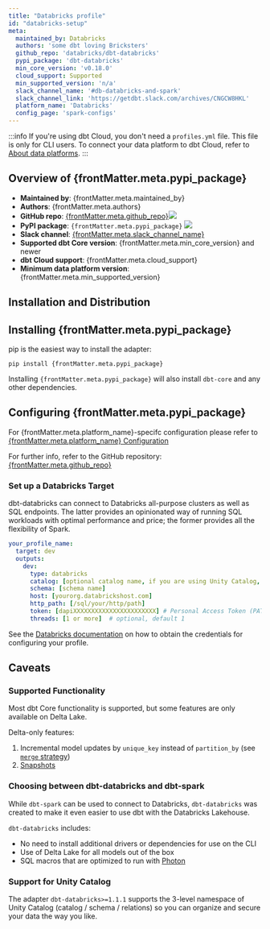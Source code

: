 ```yaml
---
title: "Databricks profile"
id: "databricks-setup"
meta:
  maintained_by: Databricks
  authors: 'some dbt loving Bricksters'
  github_repo: 'databricks/dbt-databricks'
  pypi_package: 'dbt-databricks'
  min_core_version: 'v0.18.0'
  cloud_support: Supported
  min_supported_version: 'n/a'
  slack_channel_name: '#db-databricks-and-spark'
  slack_channel_link: 'https://getdbt.slack.com/archives/CNGCW8HKL'
  platform_name: 'Databricks'
  config_page: 'spark-configs'
---
```


:::info
If you're using dbt Cloud, you don't need a `profiles.yml` file. This file is only for CLI users. To connect your data platform to dbt Cloud, refer to [About data platforms](docs/cloud/connect-data-platform/about-connections). 
:::

<h2> Overview of {frontMatter.meta.pypi_package} </h2>

<ul>
    <li><strong>Maintained by</strong>: {frontMatter.meta.maintained_by}</li>
    <li><strong>Authors</strong>: {frontMatter.meta.authors}</li>
    <li><strong>GitHub repo</strong>: <a href={`https://github.com/${frontMatter.meta.github_repo}`}>{frontMatter.meta.github_repo}</a><a href={`https://github.com/${frontMatter.meta.github_repo}`}><img src={`https://img.shields.io/github/stars/${frontMatter.meta.github_repo}?style=for-the-badge`}/></a></li>
    <li><strong>PyPI package</strong>: <code>{frontMatter.meta.pypi_package}</code> <a href={`https://badge.fury.io/py/${frontMatter.meta.pypi_package}`}><img src={`https://badge.fury.io/py/${frontMatter.meta.pypi_package}.svg`}/></a></li>
    <li><strong>Slack channel</strong>: <a href={frontMatter.meta.slack_channel_link}>{frontMatter.meta.slack_channel_name}</a></li>
    <li><strong>Supported dbt Core version</strong>: {frontMatter.meta.min_core_version} and newer</li>
    <li><strong>dbt Cloud support</strong>: {frontMatter.meta.cloud_support}</li>
    <li><strong>Minimum data platform version</strong>: {frontMatter.meta.min_supported_version}</li>
    </ul>

## Installation and Distribution


<h2> Installing {frontMatter.meta.pypi_package} </h2>

pip is the easiest way to install the adapter:

<code>pip install {frontMatter.meta.pypi_package}</code>

<p>Installing <code>{frontMatter.meta.pypi_package}</code> will also install <code>dbt-core</code> and any other dependencies.</p>

<h2> Configuring {frontMatter.meta.pypi_package} </h2>

<p>For {frontMatter.meta.platform_name}-specifc configuration please refer to <a href={frontMatter.meta.config_page}>{frontMatter.meta.platform_name} Configuration</a> </p>

<p>For further info, refer to the GitHub repository: <a href={`https://github.com/${frontMatter.meta.github_repo}`}>{frontMatter.meta.github_repo}</a></p>


### Set up a Databricks Target

dbt-databricks can connect to Databricks all-purpose clusters as well as SQL endpoints.
The latter provides an opinionated way of running SQL workloads with optimal performance and price; the former provides all the flexibility of Spark.

<File name='~/.dbt/profiles.yml'>

```yaml
your_profile_name:
  target: dev
  outputs:
    dev:
      type: databricks
      catalog: [optional catalog name, if you are using Unity Catalog, is only available in dbt-databricks>=1.1.1]
      schema: [schema name]
      host: [yourorg.databrickshost.com]
      http_path: [/sql/your/http/path]
      token: [dapiXXXXXXXXXXXXXXXXXXXXXXX] # Personal Access Token (PAT)
      threads: [1 or more]  # optional, default 1
```

</File>

See the [Databricks documentation](https://docs.databricks.com/dev-tools/dbt.html#) on how
to obtain the credentials for configuring your profile.

## Caveats

### Supported Functionality

Most dbt Core functionality is supported, but some features are only available
on Delta Lake.

Delta-only features:
1. Incremental model updates by `unique_key` instead of `partition_by` (see [`merge` strategy](spark-configs#the-merge-strategy))
2. [Snapshots](/docs/build/snapshots)

### Choosing between dbt-databricks and dbt-spark

While `dbt-spark` can be used to connect to Databricks, `dbt-databricks` was created to make it
even easier to use dbt with the Databricks Lakehouse.

`dbt-databricks` includes:
- No need to install additional drivers or dependencies for use on the CLI
- Use of Delta Lake for all models out of the box
- SQL macros that are optimized to run with [Photon](https://docs.databricks.com/runtime/photon.html)

### Support for Unity Catalog

The adapter `dbt-databricks>=1.1.1` supports the 3-level namespace of Unity Catalog (catalog / schema / relations) so you can organize and secure your data the way you like.
